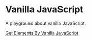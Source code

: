 # Vanilla JavaScript

A playground about vanilla JavaScript.

[Get Elements By Vanilla JavaScript](https://sdwh.github.io/Get-Elements/Vanilla-JavaScript/)